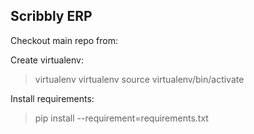 Scribbly ERP
------------

Checkout main repo from:
<placeholder>

Create virtualenv:
> virtualenv virtualenv
> source virtualenv/bin/activate

Install requirements:
> pip install --requirement=requirements.txt
